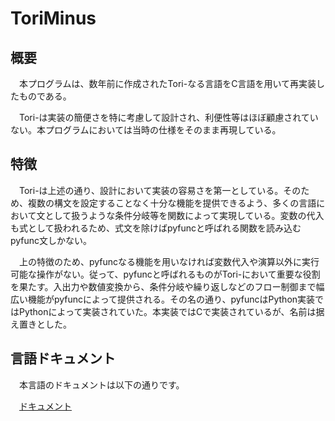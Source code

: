 # ToriMinus

## 概要

　本プログラムは、数年前に作成されたTori-なる言語をC言語を用いて再実装したものである。

　Tori-は実装の簡便さを特に考慮して設計され、利便性等はほぼ顧慮されていない。本プログラムにおいては当時の仕様をそのまま再現している。

## 特徴

　Tori-は上述の通り、設計において実装の容易さを第一としている。そのため、複数の構文を設定することなく十分な機能を提供できるよう、多くの言語において文として扱うような条件分岐等を関数によって実現している。変数の代入も式として扱われるため、式文を除けばpyfuncと呼ばれる関数を読み込むpyfunc文しかない。

　上の特徴のため、pyfuncなる機能を用いなければ変数代入や演算以外に実行可能な操作がない。従って、pyfuncと呼ばれるものがTori-において重要な役割を果たす。入出力や数値変換から、条件分岐や繰り返しなどのフロー制御まで幅広い機能がpyfuncによって提供される。その名の通り、pyfuncはPython実装ではPythonによって実装されていた。本実装ではCで実装されているが、名前は据え置きとした。

## 言語ドキュメント

　本言語のドキュメントは以下の通りです。
 
　[ドキュメント](https://github.com/yamabato/ToriMinus/wiki/)

